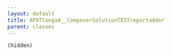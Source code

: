 ```yaml
---
layout: default
title: APXTConga4__ComposerSolutionTESTreportadder
parent: classes
---
```


```(hidden)```
